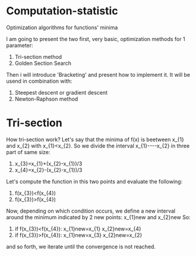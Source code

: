 # Computation-statistic
Optimization algorithms for functions' minima

I am going to present the two first, very basic, optimization methods for 1 parameter:
1. Tri-section method
2. Golden Section Search


Then i will introduce 'Bracketing' and present how to implement it. It will be usend in combination with:
1. Steepest descent or gradient descent
2. Newton-Raphson method

# Tri-section

How tri-section work? Let's say that the minima of f(x) is beetween x_{1} and x_{2} with x_{1}<x_{2}. So we divide the interval x_{1}----x_{2} in three part of same size:
1. x_{3}=x_{1}+(x_{2}-x_{1})/3
2. x_{4}=x_{2}-(x_{2}-x_{1})/3

Let's compute the function in this two points and evaluate the following:
1. f(x_{3})<f(x_{4})
1. f(x_{3})>f(x_{4})

Now, depending on which condition occurs, we define a new interval around the minimum indicated by 2 new points: x_{1}new and x_{2}new
So:
1. if f(x_{3})<f(x_{4}):
    x_{1}new=x_{1}
    x_{2}new=x_{4}
2. if f(x_{3})>f(x_{4}):
    x_{1}new=x_{3}
    x_{2}new=x_{2}
    
    
and so forth, we iterate until the convergence is not reached.
    
    
  



